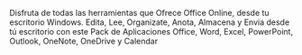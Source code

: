 Disfruta de todas las herramientas que Ofrece Office Online, desde tu escritorio Windows. Edita, Lee, Organizate, Anota, Almacena y Envia desde tú escritorio con este Pack de Aplicaciones Office, Word, Excel, PowerPoint, Outlook, OneNote, OneDrive y Calendar
